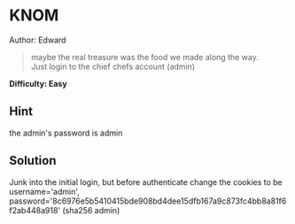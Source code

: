 # KNOM

Author: Edward

> maybe the real treasure was the food we made along the way. <br>
> Just login to the chief chefs account (admin)

**Difficulty: Easy**

## Hint

the admin's password is admin

## Solution

Junk into the initial login, but before authenticate change the cookies to be username='admin', password='8c6976e5b5410415bde908bd4dee15dfb167a9c873fc4bb8a81f6f2ab448a918' (sha256 admin)
